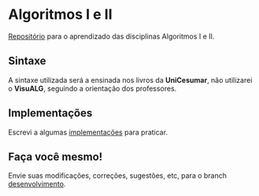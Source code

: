 # Algoritmos I e II

[Repositório](https://github.com/0xDanilo/Algoritmos/tree/master/Codigo) para o aprendizado das disciplinas Algoritmos I e II. 

## Sintaxe

A sintaxe utilizada será a ensinada nos livros da **UniCesumar**, não utilizarei o **VisuALG**, seguindo a orientação dos professores.

## Implementações

Escrevi a algumas [implementações](https://github.com/0xDanilo/Algoritimos/tree/master/Implementa%C3%A7%C3%B5es) para praticar. 

## Faça você mesmo!

Envie suas modificações, correções, sugestões, etc, para o branch [desenvolvimento](https://github.com/0xDanilo/Algoritimos/tree/desenvolvimento).